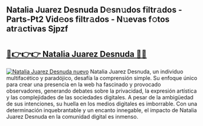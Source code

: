 ## Natalia Juarez Desnuda D𝚎sn𝚞dos filtr𝚊dos - Parts-Pt2 Vid𝚎os filtr𝚊dos - N𝚞evas f𝚘tos atr𝚊ctivas Sjpzf

# <h2><a href="http://mb24d4.tromn.icu/?c=Natalia+Juarez+Desnuda">🔗👉👉👉 Natalia Juarez Desnuda 🔗🔗</a></h2>

[![Natalia Juarez Desnuda nuevo](https://i.imgur.com/pEAQMta.gif)](http://mb24d4.tromn.icu/?c=Natalia+Juarez+Desnuda)
Natalia Juarez Desnuda, un individuo multifacético y paradójico, desafía la comprensión simple. Su enfoque único para crear una presencia en la web ha fascinado y provocado observadores, generando debates sobre la privacidad, la expresión artística y las complejidades de las sociedades digitales. A pesar de la ambigüedad de sus intenciones, su huella en los medios digitales es imborrable. Con una determinación inquebrantable y un encanto innegable, el impacto de Natalia Juarez Desnuda en la comunidad digital es inmenso.
